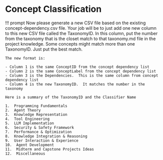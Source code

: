 # Concept Classification

!!! prompt
    Now please generate a new CSV file based on the existing concept-dependency.csv file.
    Your job will be to just add one new column to this new CSV file called the TaxonomyID.  In this column, put the number from the taxonomy that is the closet match to that taxonomy.md file in the project knowledge.
    Some concepts might match more than one TaxonomyID.  Just put the best match.

    The new format is:

    - Column 1 is the same ConceptID from the concept dependency list
    - Column 2 is the same ConceptLabel from the concept dependency list
    - Column 3 is the Dependencies.  This is the same column from concept dependency list
    - Column 4 is the new TaxonomyID.  It matches the number in the taxonomy

    Here is a summary of the TaxonomyID and the Classifier Name

    1.  Programming Fundamentals
    2.  Agent Theory
    3.  Knowledge Representation
    4.  Tool Engineering
    5.  LLM Implementation
    6.  Security & Safety Framework
    7.  Performance & Optimization
    8.  Knowledge Integration & Reasoning
    9.  User Interaction & Experience
    10.  Agent Development
    11.  Midterm and Capstone Projects Ideas
    12.  Miscellaneous